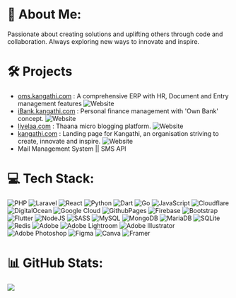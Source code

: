 # 💫 About Me:
Passionate about creating solutions and uplifting others through code and collaboration. Always exploring new ways to innovate and inspire.

# 🛠️ Projects
- [oms.kangathi.com](https://oms.kangathi.com) : A comprehensive ERP with HR, Document and Entry management features ![Website](https://img.shields.io/website?url=https%3A%2F%2Foms.kangathi.com&label=status)
- [iBank.kangathi.com](https://ibank.kangathi.com) : Personal finance management with 'Own Bank' concept. ![Website](https://img.shields.io/website?url=https%3A%2F%2Fibank.kangathi.com&label=status)
- [liyelaa.com](https://liyelaa.com) : Thaana micro blogging platform. ![Website](https://img.shields.io/website?url=https%3A%2F%2Fliyelaa.test&label=status)
- [kangathi.com](https://kangathi.com) : Landing page for Kangathi, an organisation striving to create, innovate and inspire. ![Website](https://img.shields.io/website?url=https%3A%2F%2Fkangathi.com&label=status)
- Mail Management System || SMS API


# 💻 Tech Stack:

![PHP](https://img.shields.io/badge/php-%23777BB4.svg?style=flat-square&logo=php&logoColor=%23777BB4&color=323330)
![Laravel](https://img.shields.io/badge/laravel-%23FF2D20.svg?style=flat-square&logo=laravel&logoColor=%23FF2D20&color=323330)
![React](https://img.shields.io/badge/react-%2320232a.svg?style=flat-square&logo=react&logoColor=%2361DAFB&color=323330)
![Python](https://img.shields.io/badge/python-3670A0?style=flat-square&logo=python&logoColor=%23FFD43B&color=323330)
![Dart](https://img.shields.io/badge/dart-%230175C2.svg?style=flat-square&logo=dart&logoColor=%230175C2&color=323330)
![Go](https://img.shields.io/badge/go-%2300ADD8.svg?style=flat-square&logo=go&logoColor=%2300ADD8&color=323330)
![JavaScript](https://img.shields.io/badge/javascript-%23323330.svg?style=flat-square&logo=javascript&logoColor=%23F7DF1E&color=323330)
![Cloudflare](https://img.shields.io/badge/Cloudflare-F38020?style=flat-square&logo=Cloudflare&logoColor=%23F38020&color=323330)
![DigitalOcean](https://img.shields.io/badge/DigitalOcean-%230167ff.svg?style=flat-square&logo=digitalOcean&logoColor=%230167FF&color=323330)
![Google Cloud](https://img.shields.io/badge/GoogleCloud-%234285F4.svg?style=flat-square&logo=google-cloud&logoColor=%234285F4&color=323330)
![GithubPages](https://img.shields.io/badge/github%20pages-121013?style=flat-square&logo=github&logoColor=%23121013&color=323330)
![Firebase](https://img.shields.io/badge/firebase-%23039BE5.svg?style=flat-square&logo=firebase&logoColor=%23FFCA28&color=323330)
![Bootstrap](https://img.shields.io/badge/bootstrap-%238511FA.svg?style=flat-square&logo=bootstrap&logoColor=%238511FA&color=323330)
![Flutter](https://img.shields.io/badge/Flutter-%2302569B.svg?style=flat-square&logo=Flutter&logoColor=%2302569B&color=323330)
![NodeJS](https://img.shields.io/badge/node.js-6DA55F?style=flat-square&logo=node.js&logoColor=%236DA55F&color=323330)
![SASS](https://img.shields.io/badge/SASS-hotpink.svg?style=flat-square&logo=SASS&logoColor=%23CC6699&color=323330)
![MySQL](https://img.shields.io/badge/mysql-4479A1.svg?style=flat-square&logo=mysql&logoColor=%23FFFFFF&color=323330)
![MongoDB](https://img.shields.io/badge/MongoDB-%234ea94b.svg?style=flat-square&logo=mongodb&logoColor=%234EA94B&color=323330)
![MariaDB](https://img.shields.io/badge/MariaDB-003545?style=flat-square&logo=mariadb&logoColor=%23FFFFFF&color=323330)
![SQLite](https://img.shields.io/badge/sqlite-%2307405e.svg?style=flat-square&logo=sqlite&logoColor=%23FFFFFF&color=323330)
![Redis](https://img.shields.io/badge/redis-%23DD0031.svg?style=flat-square&logo=redis&logoColor=%23DD0031&color=323330)
![Adobe](https://img.shields.io/badge/adobe-%23FF0000.svg?style=flat-square&logo=adobe&logoColor=%23FF0000&color=323330)
![Adobe Lightroom](https://img.shields.io/badge/Adobe%20Lightroom-31A8FF.svg?style=flat-square&logo=Adobe%20Lightroom&logoColor=%2331A8FF&color=323330)
![Adobe Illustrator](https://img.shields.io/badge/adobe%20illustrator-%23FF9A00.svg?style=flat-square&logo=adobe%20illustrator&logoColor=%23FF9A00&color=323330)
![Adobe Photoshop](https://img.shields.io/badge/adobe%20photoshop-%2331A8FF.svg?style=flat-square&logo=adobe%20photoshop&logoColor=%2331A8FF&color=323330)
![Figma](https://img.shields.io/badge/figma-%23F24E1E.svg?style=flat-square&logo=figma&logoColor=%23F24E1E&color=323330)
![Canva](https://img.shields.io/badge/Canva-%2300C4CC.svg?style=flat-square&logo=Canva&logoColor=%2300C4CC&color=323330)
![Framer](https://img.shields.io/badge/Framer-black?style=flat-square&logo=framer&logoColor=%23000000&color=323330)


# 📊 GitHub Stats:

![](https://github-readme-streak-stats.herokuapp.com/?user=ibbr&theme=dark&hide_border=true)<br/>


<!-- Proudly created with GPRM ( https://gprm.itsvg.in ) -->
